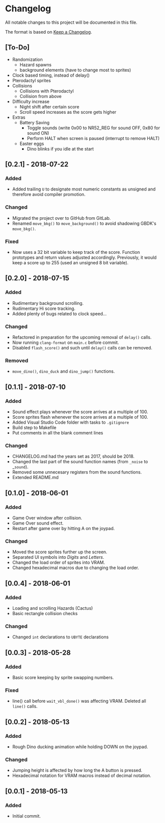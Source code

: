 # Changelog
All notable changes to this project will be documented in this file.

The format is based on [Keep a Changelog](http://keepachangelog.com/en/1.0.0/).

## [To-Do]
  - Randomization
    - Hazard spawns
    - background elements (have to change most to sprites)
  - Clock based timing, instead of delay()
  - Pterodactyl sprites
  - Collisions
    - Collisions with Pterodactyl
    - Collision from above
  - Difficulty increase
    - Night shift after certain score
    - Scroll speed increases as the score gets higher 
  - Extras
    - Battery Saving
      - Toggle sounds (write 0x00 to NR52_REG for sound OFF, 0x80 for sound ON)
      - Perform HALT when screen is paused (interrupt to remove HALT)
    - Easter eggs
      - Dino blinks if you idle at the start


## [0.2.1] - 2018-07-22
### Added
  - Added trailing `U` to designate most numeric constants as unsigned and therefore avoid compiler promotion.

### Changed
  - Migrated the project over to GitHub from GitLab.
  - Renamed `move_bkg()` to `move_background()` to avoid shadowing GBDK's `move_bkg()`.

### Fixed
  - Now uses a 32 bit variable to keep track of the score. Function prototypes and return values adjusted accordingly. Previously, it would keep a score up to 255 (used an unsigned 8 bit variable).


## [0.2.0] - 2018-07-15
### Added
  - Rudimentary background scrolling.
  - Rudimentary Hi score tracking.
  - Added plenty of bugs related to clock speed...

### Changed
  - Refactored in preparation for the upcoming removal of `delay()` calls.
  - Now running `clang-format` on `main.c` before commit.
  - Disabled `flash_score()` and such until `delay()` calls can be removed.

### Removed
  - `move_dino()`, `dino_duck` and `dino_jump()` functions.

## [0.1.1] - 2018-07-10
### Added
  - Sound effect plays whenever the score arrives at a multiple of 100.
  - Score sprites flash whenever the score arrives at a multiple of 100.
  - Added Visual Studio Code folder with tasks to `.gitignore`
  - Build step to Makefile
  - Put comments in all the blank comment lines

### Changed
  - CHANGELOG.md had the years set as 2017, should be 2018.
  - Changed the last part of the sound function names (from `_noise` to _`sound`).
  - Removed some unnecesary registers from the sound functions.
  - Extended README.md

## [0.1.0] - 2018-06-01
### Added
  - Game Over window after collision.
  - Game Over sound effect.
  - Restart after game over by hitting A on the joypad.

### Changed
  - Moved the score sprites further up the screen.
  - Separated UI symbols into *Digits* and *Letters*.
  - Changed the load order of sprites into VRAM.
  - Changed hexadecimal macros due to changing the load order.

## [0.0.4] - 2018-06-01
### Added
  - Loading and scrolling Hazards (Cactus)
  - Basic rectangle collision checks

### Changed
  - Changed `int` declarations to `UBYTE` declarations

## [0.0.3] - 2018-05-28
### Added
  - Basic score keeping by sprite swapping numbers.

### Fixed
  - line() call before `wait_vbl_done()` was affecting VRAM. Deleted all `line()` calls.

## [0.0.2] - 2018-05-13
### Added
  - Rough Dino ducking animation while holding DOWN on the joypad.

### Changed
  - Jumping height is affected by how long the A button is pressed.
  - Hexadecimal notation for VRAM macros instead of decimal notation.


## [0.0.1] - 2018-05-13
### Added
  - Initial commit.
